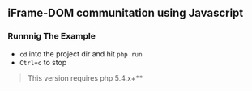 ## iFrame-DOM communitation using Javascript

### Runnnig The Example
- ``` cd ``` into the project dir and hit ``` php run ```
- ``` Ctrl+c ``` to stop

> This version requires php 5.4.x+**